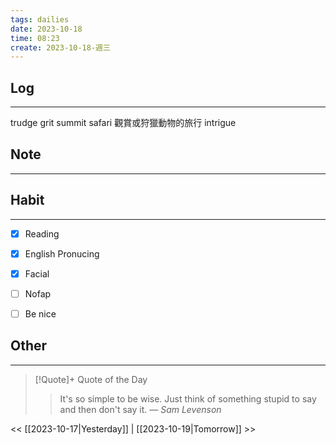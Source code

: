 ```yaml
---
tags: dailies  
date: 2023-10-18
time: 08:23
create: 2023-10-18-週三
---
```


## Log
---
trudge
grit
summit
safari 觀賞或狩獵動物的旅行
intrigue

## Note
---


## Habit
---
- [x] Reading
- [x] English Pronucing
- [x] Facial
- [ ] Nofap
- [ ] Be nice


## Other
---

> [!Quote]+ Quote of the Day
> > It's so simple to be wise. Just think of something stupid to say and then don't say it.
> — <cite>Sam Levenson</cite>

<< [[2023-10-17|Yesterday]] | [[2023-10-19|Tomorrow]] >>
